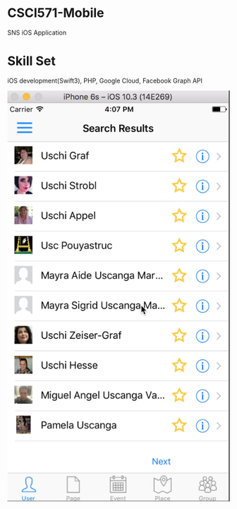 # CSCI571-Mobile
SNS iOS Application

# Skill Set
iOS development(Swift3), PHP, Google Cloud, Facebook Graph API

[![IMAGE ALT TEXT HERE](hw9.png)](https://youtu.be/EpeCKY6n6f4)
